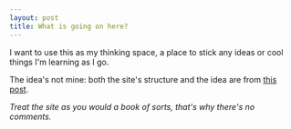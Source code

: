 ```yaml
---
layout: post
title: What is going on here?
---
```

I want to use this as my thinking space, a place to stick any ideas or cool things I'm learning as I go. 

The idea's not mine: both the site's structure and the idea are from [this post](http://www.aaronsw.com/weblog/about).

*Treat the site as you would a book of sorts, that's why there's no comments.*

